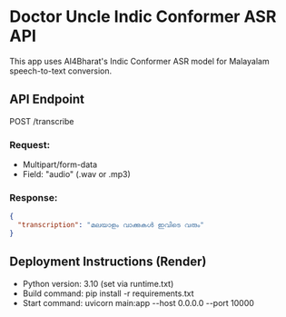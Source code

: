 
# Doctor Uncle Indic Conformer ASR API

This app uses AI4Bharat's Indic Conformer ASR model for Malayalam speech-to-text conversion.

## API Endpoint

POST /transcribe

### Request:
- Multipart/form-data
- Field: "audio" (.wav or .mp3)

### Response:
```json
{
  "transcription": "മലയാളം വാക്കുകൾ ഇവിടെ വരും"
}
```

## Deployment Instructions (Render)

- Python version: 3.10 (set via runtime.txt)
- Build command: pip install -r requirements.txt
- Start command: uvicorn main:app --host 0.0.0.0 --port 10000
